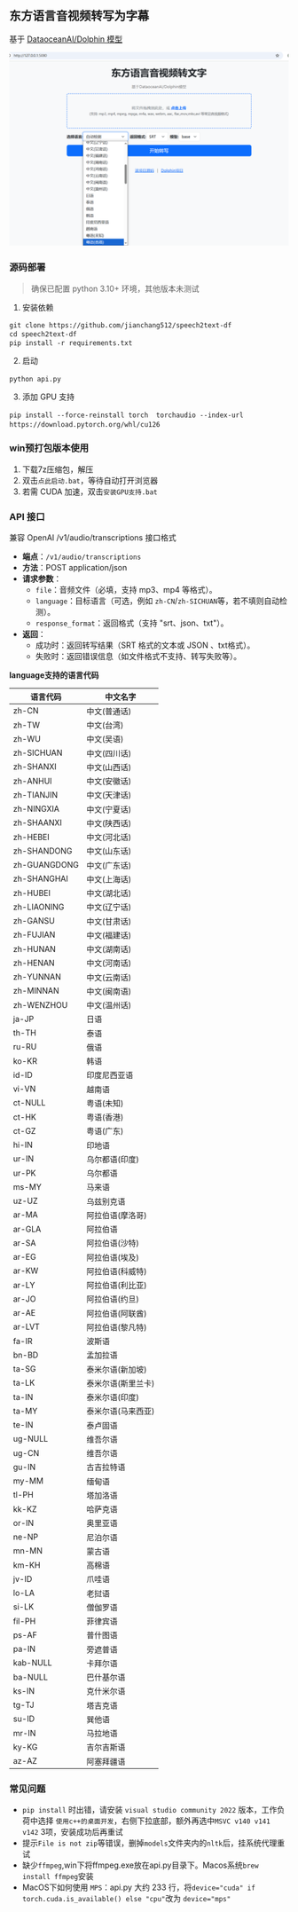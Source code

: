 ## 东方语言音视频转写为字幕

基于 [DataoceanAI/Dolphin 模型](https://github.com/DataoceanAI/Dolphin) 

![](./static/ui.png)

### 源码部署

> 确保已配置 python 3.10+ 环境，其他版本未测试

1. 安装依赖

```
git clone https://github.com/jianchang512/speech2text-df
cd speech2text-df
pip install -r requirements.txt

```

2. 启动

`python api.py`

3. 添加 GPU 支持

`pip install --force-reinstall torch  torchaudio --index-url https://download.pytorch.org/whl/cu126`


### win预打包版本使用

1. 下载7z压缩包，解压
2. 双击`点此启动.bat`，等待自动打开浏览器
3. 若需 CUDA 加速，双击`安装GPU支持.bat`


### API 接口

兼容 OpenAI /v1/audio/transcriptions 接口格式

- **端点**：`/v1/audio/transcriptions`  
- **方法**：POST  application/json
- **请求参数**：
  - `file`：音频文件（必填，支持 mp3、mp4 等格式）。
  - `language`：目标语言（可选，例如  `zh-CN`/`zh-SICHUAN`等，若不填则自动检测）。
  - `response_format`：返回格式（支持 "srt、json、txt"）。
- **返回**：
  - 成功时：返回转写结果（SRT 格式的文本或 JSON 、txt格式）。
  - 失败时：返回错误信息（如文件格式不支持、转写失败等）。

**language支持的语言代码**

| 语言代码      | 中文名字          |
|--------------------|-----------------------|
| zh-CN              | 中文(普通话)          |
| zh-TW              | 中文(台湾)            |
| zh-WU              | 中文(吴语)            |
| zh-SICHUAN         | 中文(四川话)          |
| zh-SHANXI          | 中文(山西话)          |
| zh-ANHUI           | 中文(安徽话)          |
| zh-TIANJIN         | 中文(天津话)          |
| zh-NINGXIA         | 中文(宁夏话)          |
| zh-SHAANXI         | 中文(陕西话)          |
| zh-HEBEI           | 中文(河北话)          |
| zh-SHANDONG        | 中文(山东话)          |
| zh-GUANGDONG       | 中文(广东话)          |
| zh-SHANGHAI        | 中文(上海话)          |
| zh-HUBEI           | 中文(湖北话)          |
| zh-LIAONING        | 中文(辽宁话)          |
| zh-GANSU           | 中文(甘肃话)          |
| zh-FUJIAN          | 中文(福建话)          |
| zh-HUNAN           | 中文(湖南话)          |
| zh-HENAN           | 中文(河南话)          |
| zh-YUNNAN          | 中文(云南话)          |
| zh-MINNAN          | 中文(闽南语)          |
| zh-WENZHOU         | 中文(温州话)          |
| ja-JP              | 日语                  |
| th-TH              | 泰语                  |
| ru-RU              | 俄语                  |
| ko-KR              | 韩语                  |
| id-ID              | 印度尼西亚语          |
| vi-VN              | 越南语                |
| ct-NULL            | 粤语(未知)                  |
| ct-HK              | 粤语(香港)            |
| ct-GZ              | 粤语(广东)            |
| hi-IN              | 印地语                |
| ur-IN              | 乌尔都语(印度)        |
| ur-PK              | 乌尔都语              |
| ms-MY              | 马来语                |
| uz-UZ              | 乌兹别克语            |
| ar-MA              | 阿拉伯语(摩洛哥)      |
| ar-GLA             | 阿拉伯语              |
| ar-SA              | 阿拉伯语(沙特)        |
| ar-EG              | 阿拉伯语(埃及)        |
| ar-KW              | 阿拉伯语(科威特)      |
| ar-LY              | 阿拉伯语(利比亚)      |
| ar-JO              | 阿拉伯语(约旦)        |
| ar-AE              | 阿拉伯语(阿联酋)      |
| ar-LVT             | 阿拉伯语(黎凡特)      |
| fa-IR              | 波斯语                |
| bn-BD              | 孟加拉语              |
| ta-SG              | 泰米尔语(新加坡)      |
| ta-LK              | 泰米尔语(斯里兰卡)    |
| ta-IN              | 泰米尔语(印度)        |
| ta-MY              | 泰米尔语(马来西亚)    |
| te-IN              | 泰卢固语              |
| ug-NULL            | 维吾尔语              |
| ug-CN              | 维吾尔语              |
| gu-IN              | 古吉拉特语            |
| my-MM              | 缅甸语                |
| tl-PH              | 塔加洛语              |
| kk-KZ              | 哈萨克语              |
| or-IN              | 奥里亚语              |
| ne-NP              | 尼泊尔语              |
| mn-MN              | 蒙古语                |
| km-KH              | 高棉语                |
| jv-ID              | 爪哇语                |
| lo-LA              | 老挝语                |
| si-LK              | 僧伽罗语              |
| fil-PH             | 菲律宾语              |
| ps-AF              | 普什图语              |
| pa-IN              | 旁遮普语              |
| kab-NULL           | 卡拜尔语              |
| ba-NULL            | 巴什基尔语            |
| ks-IN              | 克什米尔语            |
| tg-TJ              | 塔吉克语              |
| su-ID              | 巽他语                |
| mr-IN              | 马拉地语              |
| ky-KG              | 吉尔吉斯语            |
| az-AZ              | 阿塞拜疆语            |

### 常见问题

- `pip install` 时出错，请安装 `visual studio community 2022` 版本，工作负荷中选择 `使用c++的桌面开发`，右侧下拉底部，额外再选中`MSVC v140 v141 v142` 3项，安装成功后再重试
- 提示`File is not zip`等错误，删掉`models`文件夹内的`nltk`后，挂系统代理重试
- 缺少`ffmpeg`,win下将ffmpeg.exe放在api.py目录下。Macos系统`brew install ffmpeg`安装
- MacOS下如何使用 `MPS`：api.py 大约 233 行，将`device="cuda" if torch.cuda.is_available() else "cpu"`改为 `device="mps"`